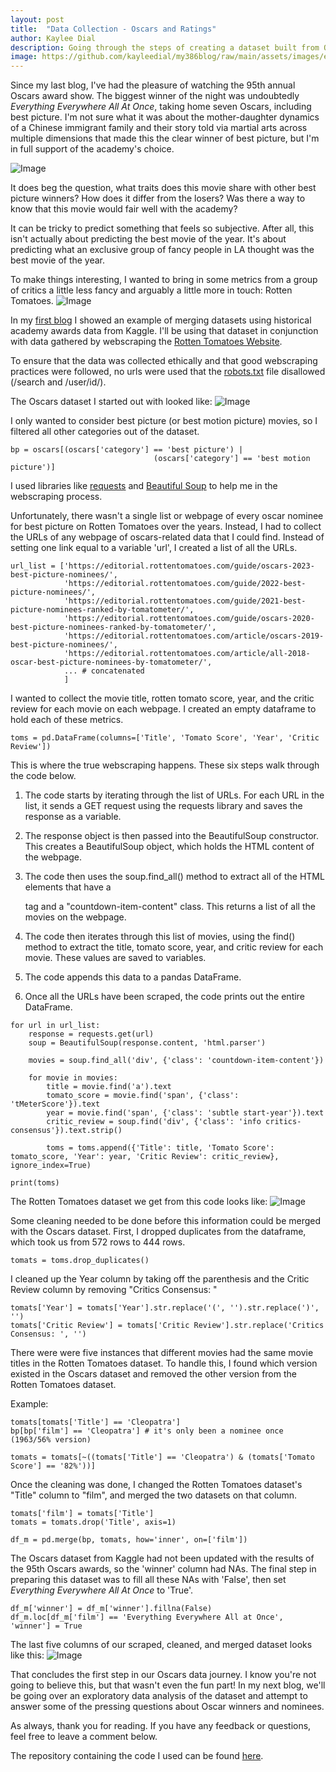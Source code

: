 ```yaml
---
layout: post
title:  "Data Collection - Oscars and Ratings"
author: Kaylee Dial
description: Going through the steps of creating a dataset built from Oscars data and web scraping techniques on Rotten Tomatoes
image: https://github.com/kayleedial/my386blog/raw/main/assets/images/eeaao_3.jpeg
---
```


Since my last blog, I've had the pleasure of watching the 95th annual Oscars award show. The biggest winner of the night was undoubtedly <i>Everything Everywhere All At Once</i>, taking home seven Oscars, including best picture. I'm not sure what it was about the mother-daughter dynamics of a Chinese immigrant family and their story told via martial arts across multiple dimensions that made this the clear winner of best picture, but I'm in full support of the academy's choice.

![Image](https://github.com/kayleedial/my386blog/raw/main/assets/images/eeaao_2.jpeg)

It does beg the question, what traits does this movie share with other best picture winners? How does it differ from the losers? Was there a way to know that this movie would fair well with the academy? 

It can be tricky to predict something that feels so subjective. After all, this isn't actually about predicting the best movie of the year. It's about predicting what an exclusive group of fancy people in LA thought was the best movie of the year. 

To make things interesting, I wanted to bring in some metrics from a group of critics a little less fancy and arguably a little more in touch: Rotten Tomatoes. 
![Image](https://github.com/kayleedial/my386blog/raw/main/assets/images/rottom.png)

In my [first blog](https://kayleedial.github.io/my386blog/2023/02/08/tutorial.html) I showed an example of merging datasets using historical academy awards data from Kaggle. I'll be using that dataset in conjunction with data gathered by webscraping the [Rotten Tomatoes Website](https://www.rottentomatoes.com/). 

To ensure that the data was collected ethically and that good webscraping practices were followed, no urls were used that the [robots.txt](https://www.rottentomatoes.com/robots.txt) file disallowed (/search and /user/id/).


The Oscars dataset I started out with looked like:
![Image](https://github.com/kayleedial/my386blog/raw/main/assets/images/oscardf.png)

I only wanted to consider best picture (or best motion picture) movies, so I filtered all other categories out of the dataset. 

```
bp = oscars[(oscars['category'] == 'best picture') | 
                                (oscars['category'] == 'best motion picture')]
```
I used libraries like [requests](https://pypi.org/project/requests/) and [Beautiful Soup](https://tedboy.github.io/bs4_doc/) to help me in the webscraping process. 

Unfortunately, there wasn't a single list or webpage of every oscar nominee for best picture on Rotten Tomatoes over the years. Instead, I had to collect the URLs of any webpage of oscars-related data that I could find. Instead of setting one link equal to a variable 'url', I created a list of all the URLs. 
```
url_list = ['https://editorial.rottentomatoes.com/guide/oscars-2023-best-picture-nominees/',
            'https://editorial.rottentomatoes.com/guide/2022-best-picture-nominees/', 
            'https://editorial.rottentomatoes.com/guide/2021-best-picture-nominees-ranked-by-tomatometer/',
            'https://editorial.rottentomatoes.com/guide/oscars-2020-best-picture-nominees-ranked-by-tomatometer/',
            'https://editorial.rottentomatoes.com/article/oscars-2019-best-picture-nominees/',
            'https://editorial.rottentomatoes.com/article/all-2018-oscar-best-picture-nominees-by-tomatometer/',
            ... # concatenated
            ]

```

I wanted to collect the movie title, rotten tomato score, year, and the critic review for each movie on each webpage. I created an empty dataframe to hold each of these metrics.

```
toms = pd.DataFrame(columns=['Title', 'Tomato Score', 'Year', 'Critic Review'])
```

This is where the true webscraping happens. These six steps walk through the code below.

1. The code starts by iterating through the list of URLs. For each URL in the list, it sends a GET request using the requests library and saves the response as a variable.

2. The response object is then passed into the BeautifulSoup constructor. This creates a BeautifulSoup object, which holds the HTML content of the webpage.

3. The code then uses the soup.find_all() method to extract all of the HTML elements that have a <div> tag and a "countdown-item-content" class. This returns a list of all the movies on the webpage.

4. The code then iterates through this list of movies, using the find() method to extract the title, tomato score, year, and critic review for each movie. These values are saved to variables.

5. The code appends this data to a pandas DataFrame.

6. Once all the URLs have been scraped, the code prints out the entire DataFrame.

```
for url in url_list:
    response = requests.get(url)
    soup = BeautifulSoup(response.content, 'html.parser')
    
    movies = soup.find_all('div', {'class': 'countdown-item-content'})
    
    for movie in movies:
        title = movie.find('a').text
        tomato_score = movie.find('span', {'class': 'tMeterScore'}).text
        year = movie.find('span', {'class': 'subtle start-year'}).text
        critic_review = soup.find('div', {'class': 'info critics-consensus'}).text.strip()
        
        toms = toms.append({'Title': title, 'Tomato Score': tomato_score, 'Year': year, 'Critic Review': critic_review}, ignore_index=True)

print(toms)
```

The Rotten Tomatoes dataset we get from this code looks like: 
![Image](https://github.com/kayleedial/my386blog/raw/main/assets/images/tomatdf.png)

Some cleaning needed to be done before this information could be merged with the Oscars dataset. First, I dropped duplicates from the dataframe, which took us from 572 rows to 444 rows. 

```
tomats = toms.drop_duplicates()
```

I cleaned up the Year column by taking off the parenthesis and the Critic Review column by removing "Critics Consensus: "
```
tomats['Year'] = tomats['Year'].str.replace('(', '').str.replace(')', '')
tomats['Critic Review'] = tomats['Critic Review'].str.replace('Critics Consensus: ', '')
```

There were were five instances that different movies had the same movie titles in the Rotten Tomatoes dataset. To handle this, I found which version existed in the Oscars dataset and removed the other version from the Rotten Tomatoes dataset. 

Example:
```
tomats[tomats['Title'] == 'Cleopatra']
bp[bp['film'] == 'Cleopatra'] # it's only been a nominee once (1963/56% version)

tomats = tomats[~((tomats['Title'] == 'Cleopatra') & (tomats['Tomato Score'] == '82%'))]
```
Once the cleaning was done, I changed the Rotten Tomatoes dataset's "Title" column to "film", and merged the two datasets on that column.
```
tomats['film'] = tomats['Title']
tomats = tomats.drop('Title', axis=1)

df_m = pd.merge(bp, tomats, how='inner', on=['film'])
```

The Oscars dataset from Kaggle had not been updated with the results of the 95th Oscars awards, so the 'winner' column had NAs. The final step in preparing this dataset was to fill all these NAs with 'False', then set <i>Everything Everywhere All At Once</i> to 'True'.
```
df_m['winner'] = df_m['winner'].fillna(False)
df_m.loc[df_m['film'] == 'Everything Everywhere All at Once', 'winner'] = True
```
The last five columns of our scraped, cleaned, and merged dataset looks like this:
![Image](https://github.com/kayleedial/my386blog/raw/main/assets/images/finaldf.png)

That concludes the first step in our Oscars data journey. I know you're not going to believe this, but that wasn't even the fun part! In my next blog, we'll be going over an exploratory data analysis of the dataset and attempt to answer some of the pressing questions about Oscar winners and nominees. 

As always, thank you for reading. If you have any feedback or questions, feel free to leave a comment below.

The repository containing the code I used can be found [here](https://github.com/kayleedial/Blog-3a-data-collection).
